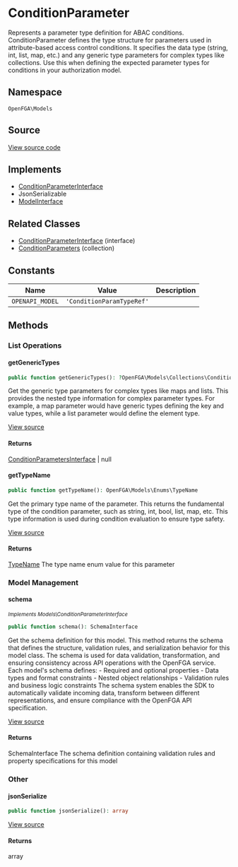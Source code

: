 # ConditionParameter

Represents a parameter type definition for ABAC conditions. ConditionParameter defines the type structure for parameters used in attribute-based access control conditions. It specifies the data type (string, int, list, map, etc.) and any generic type parameters for complex types like collections. Use this when defining the expected parameter types for conditions in your authorization model.

## Namespace
`OpenFGA\Models`

## Source
[View source code](https://github.com/evansims/openfga-php/blob/main/src/Models/ConditionParameter.php)

## Implements
* [ConditionParameterInterface](ConditionParameterInterface.md)
* JsonSerializable
* [ModelInterface](ModelInterface.md)

## Related Classes
* [ConditionParameterInterface](Models/ConditionParameterInterface.md) (interface)
* [ConditionParameters](Models/Collections/ConditionParameters.md) (collection)

## Constants
| Name | Value | Description |
|------|-------|-------------|
| `OPENAPI_MODEL` | `'ConditionParamTypeRef'` |  |


## Methods

                                                                                    
### List Operations
#### getGenericTypes


```php
public function getGenericTypes(): ?OpenFGA\Models\Collections\ConditionParametersInterface
```

Get the generic type parameters for complex types like maps and lists. This provides the nested type information for complex parameter types. For example, a map parameter would have generic types defining the key and value types, while a list parameter would define the element type.

[View source](https://github.com/evansims/openfga-php/blob/main/src/Models/ConditionParameter.php#L58)


#### Returns
[ConditionParametersInterface](Models/Collections/ConditionParametersInterface.md) &#124; null

#### getTypeName


```php
public function getTypeName(): OpenFGA\Models\Enums\TypeName
```

Get the primary type name of the parameter. This returns the fundamental type of the condition parameter, such as string, int, bool, list, map, etc. This type information is used during condition evaluation to ensure type safety.

[View source](https://github.com/evansims/openfga-php/blob/main/src/Models/ConditionParameter.php#L67)


#### Returns
[TypeName](Models/Enums/TypeName.md)
 The type name enum value for this parameter

### Model Management
#### schema

*<small>Implements Models\ConditionParameterInterface</small>*  

```php
public function schema(): SchemaInterface
```

Get the schema definition for this model. This method returns the schema that defines the structure, validation rules, and serialization behavior for this model class. The schema is used for data validation, transformation, and ensuring consistency across API operations with the OpenFGA service. Each model&#039;s schema defines: - Required and optional properties - Data types and format constraints - Nested object relationships - Validation rules and business logic constraints The schema system enables the SDK to automatically validate incoming data, transform between different representations, and ensure compliance with the OpenFGA API specification.

[View source](https://github.com/evansims/openfga-php/blob/main/src/Models/ModelInterface.php#L52)


#### Returns
SchemaInterface
 The schema definition containing validation rules and property specifications for this model

### Other
#### jsonSerialize


```php
public function jsonSerialize(): array
```


[View source](https://github.com/evansims/openfga-php/blob/main/src/Models/ConditionParameter.php#L76)


#### Returns
array

